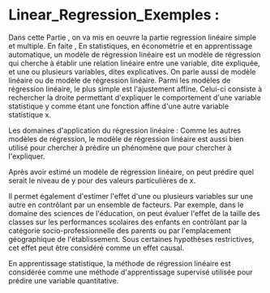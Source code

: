 # Linear_Regression_Exemples : 
Dans cette Partie , on va mis en oeuvre la partie regression linéaire simple et multiple.
En faite , En statistiques, en économétrie et en apprentissage automatique, un modèle de régression linéaire est un modèle de régression qui cherche à établir une relation linéaire entre une variable, dite expliquée, et une ou plusieurs variables, dites explicatives.
On parle aussi de modèle linéaire ou de modèle de régression linéaire.
Parmi les modèles de régression linéaire, le plus simple est l'ajustement affine. Celui-ci consiste à rechercher la droite permettant d'expliquer le comportement d'une variable statistique y comme étant une fonction affine d'une autre variable statistique x.

Les domaines d'application du régression linéaire : 
Comme les autres modèles de régression, le modèle de régression linéaire est aussi bien utilisé pour chercher à prédire un phénomène que pour chercher à l'expliquer.

Après avoir estimé un modèle de régression linéaire, on peut prédire quel serait le niveau de y pour des valeurs particulières de x.

Il permet également d'estimer l'effet d'une ou plusieurs variables sur une autre en contrôlant par un ensemble de facteurs. Par exemple, dans le domaine des sciences de l'éducation, on peut évaluer l'effet de la taille des classes sur les performances scolaires des enfants en contrôlant par la catégorie socio-professionnelle des parents ou par l'emplacement géographique de l'établissement. Sous certaines hypothèses restrictives, cet effet peut être considéré comme un effet causal.

En apprentissage statistique, la méthode de régression linéaire est considérée comme une méthode d'apprentissage supervisé utilisée pour prédire une variable quantitative.


